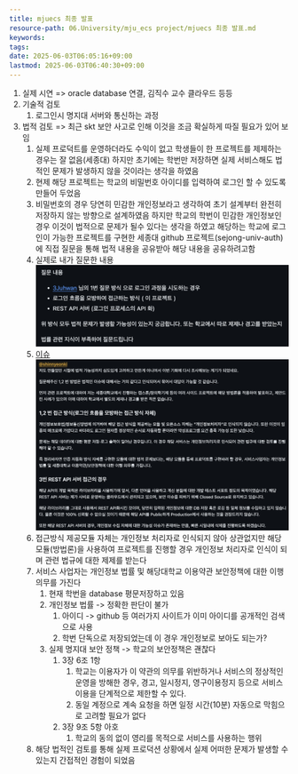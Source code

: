 ```yaml
---
title: mjuecs 최종 발표
resource-path: 06.University/mju_ecs project/mjuecs 최종 발표.md
keywords:
tags:
date: 2025-06-03T06:05:16+09:00
lastmod: 2025-06-03T06:40:30+09:00
---
```

1. 실제 시연 => oracle database 연결, 김직수 교수 클라우드 등등
2. 기술적 검토
	1. 로그인시 명지대 서버와 통신하는 과정
3. 법적 검토 => 최근 skt 보안 사고로 인해 이것을 조금 확실하게 따질 필요가 있어 보임
	1. 실제 프로덕트를 운영하더라도 수익이 없고 학생들이 한 프로젝트를 제제하는 경우는 잘 없음(세종대) 하지만 초기에는 학번만 저장하면 실제 서비스해도 법적인 문제가 발생하지 않을 것이라는 생각을 하였음
	2. 현제 해당 프로젝트는 학교의 비밀번호 아이디를 입력하여 로그인 할 수 있도록 만들어 두었음
	3. 비밀번호의 경우 당연히 민감한 개인정보라고 생각하여 초기 설계부터 완전히 저장하지 않는 방향으로 설계하였음 하지만 학교의 학번이 민감한 개인정보인 경우 이것이 법적으로 문제가 될수 있다는 생각을 하였고 해당하는 학교에 로그인이 가능한 프로젝트를 구현한 세종대 github 프로젝트(sejong-univ-auth) 에 직접 질문을 통해 법적 내용을 공유받아 해당 내용을 공유하려고함
	4. 실제로 내가 질문한 내용![](../../08.media/20250602150647-1748846267271-image.png)
	5. [이슈](https://github.com/iml1111/sejong-univ-auth/issues/21)![](../../08.media/20250602150621-1748846301131-image.png)
	6. 접근방식 제공모듈 자체는 개인정보 처리자로 인식되지 않아 상관없지만 해당 모듈(방법론)을 사용하여 프로젝트를 진행할 경우 개인정보 처리자로 인식이 되며 관련 법규에 대한 제제를 받는다
	7. 서비스 사업자는 개인정보 법률 및 해당대학교 이용약관 보안정책에 대한 이행의무를 가진다
		1. 현재 학번을 database 평문저장하고 있음
		2. 개인정보 법률 -> 정확한 판단이 불가
			1. 아이디 -> github  등 여러가지 사이트가 이미 아이디를 공개적인 검색으로 사용
			2. 학번 단독으로 저장되었는데 이 경우 개인정보로 보아도 되는가?
		3.  실제 명지대 보안 정책 -> 학교의 보안정책은 괜찮다
			1. 3장 6조 1항 
				1. 학교는 이용자가 이 약관의 의무를 위반하거나 서비스의 정상적인 운영을 방해한 경우, 경고, 일시정지, 영구이용정지 등으로 서비스 이용을 단계적으로 제한할 수 있다.
				2. 동일 계정으로 계속 요청을 하면 일정 시간(10분) 자동으로 막힘으로 고려할 필요가 없다
			2.  3장 9조 5항 아호
				1. 학교의 동의 없이 영리를 목적으로 서비스를 사용하는 행위
	8. 해당 법적인 검토를 통해 실제 프로덕션 상황에서 실제 어떠한 문제가 발생할 수 있는지 간접적인 경험이 되었음